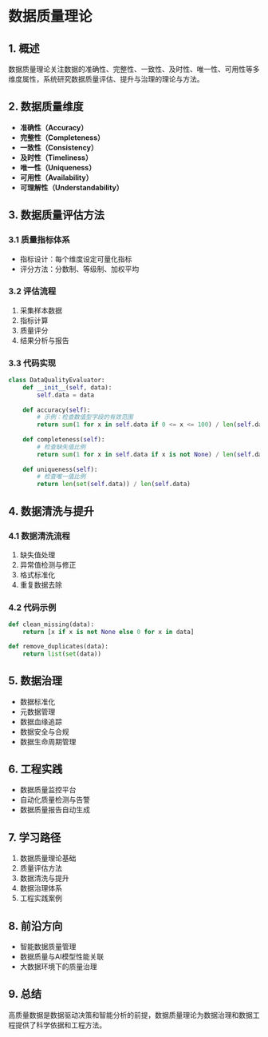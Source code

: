 # 数据质量理论

## 1. 概述

数据质量理论关注数据的准确性、完整性、一致性、及时性、唯一性、可用性等多维度属性，系统研究数据质量评估、提升与治理的理论与方法。

## 2. 数据质量维度

- **准确性（Accuracy）**
- **完整性（Completeness）**
- **一致性（Consistency）**
- **及时性（Timeliness）**
- **唯一性（Uniqueness）**
- **可用性（Availability）**
- **可理解性（Understandability）**

## 3. 数据质量评估方法

### 3.1 质量指标体系

- 指标设计：每个维度设定可量化指标
- 评分方法：分数制、等级制、加权平均

### 3.2 评估流程

1. 采集样本数据
2. 指标计算
3. 质量评分
4. 结果分析与报告

### 3.3 代码实现

```python
class DataQualityEvaluator:
    def __init__(self, data):
        self.data = data
    
    def accuracy(self):
        # 示例：检查数值型字段的有效范围
        return sum(1 for x in self.data if 0 <= x <= 100) / len(self.data)
    
    def completeness(self):
        # 检查缺失值比例
        return sum(1 for x in self.data if x is not None) / len(self.data)
    
    def uniqueness(self):
        # 检查唯一值比例
        return len(set(self.data)) / len(self.data)
```

## 4. 数据清洗与提升

### 4.1 数据清洗流程

1. 缺失值处理
2. 异常值检测与修正
3. 格式标准化
4. 重复数据去除

### 4.2 代码示例

```python
def clean_missing(data):
    return [x if x is not None else 0 for x in data]

def remove_duplicates(data):
    return list(set(data))
```

## 5. 数据治理

- 数据标准化
- 元数据管理
- 数据血缘追踪
- 数据安全与合规
- 数据生命周期管理

## 6. 工程实践

- 数据质量监控平台
- 自动化质量检测与告警
- 数据质量报告自动生成

## 7. 学习路径

1. 数据质量理论基础
2. 质量评估方法
3. 数据清洗与提升
4. 数据治理体系
5. 工程实践案例

## 8. 前沿方向

- 智能数据质量管理
- 数据质量与AI模型性能关联
- 大数据环境下的质量治理

## 9. 总结

高质量数据是数据驱动决策和智能分析的前提，数据质量理论为数据治理和数据工程提供了科学依据和工程方法。

